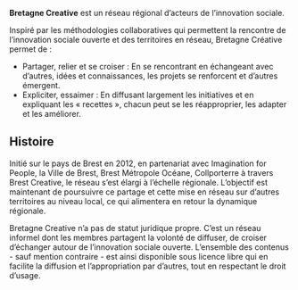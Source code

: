 <!--

---
title: Bretagne Creative
description: Bretagne Creative est un réseau régional d’acteurs de l’innovation sociale.
image_url: https://github.com/multibao/contributions/blob/master/media/bretagne_creative.jpg?raw=true
---

-->

**Bretagne Creative** est un réseau régional d’acteurs de l’innovation sociale.

Inspiré par les méthodologies collaboratives qui permettent la rencontre de l’innovation sociale ouverte et des territoires en réseau, Bretagne Créative permet de :
* Partager, relier et se croiser : En se rencontrant en échangeant avec d’autres, idées et connaissances, les projets se renforcent et d’autres émergent.
* Expliciter, essaimer : En diffusant largement les initiatives et en expliquant les « recettes », chacun peut se les réapproprier, les adapter et les améliorer.

## Histoire

Initié sur le pays de Brest en 2012, en partenariat avec Imagination for People, la Ville de Brest, Brest Métropole Océane, Collporterre à travers Brest Creative, le réseau s’est élargi à l’échelle régionale. L’objectif est maintenant de poursuivre ce partage et cette mise en réseau sur d’autres territoires au niveau local, ce qui alimentera en retour la dynamique régionale.

Bretagne Creative n’a pas de statut juridique propre. C’est un réseau informel dont les membres partagent la volonté de diffuser, de croiser d’échanger autour de l’innovation sociale ouverte. L’ensemble des contenus - sauf mention contraire - est ainsi disponible sous licence libre qui en facilite la diffusion et l’appropriation par d’autres, tout en respectant le droit d’usage.
